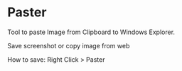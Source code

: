 # Paster
Tool to paste Image from Clipboard to Windows Explorer.

Save screenshot or copy image from web

How to save:
Right Click > Paster

